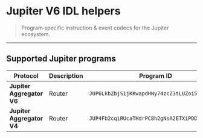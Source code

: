 # Jupiter V6 IDL helpers

> Program‑specific instruction & event codecs for the Jupiter ecosystem.

---

## Supported Jupiter programs

| Protocol | Description | Program ID |
| -------- | ----------- | ---------- |
| **Jupiter Aggregator V6** | Router | `JUP6LkbZbjS1jKKwapdHNy74zcZ3tLUZoi5QNyVTaV4` |
| **Jupiter Aggregator V4** | Router | `JUP4Fb2cqiRUcaTHdrPC8h2gNsA2ETXiPDD33WcGuJB` |
